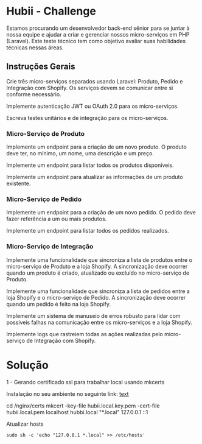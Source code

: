 # Hubii - Challenge


Estamos procurando um desenvolvedor back-end sênior para se juntar à nossa equipe e ajudar a criar e gerenciar nossos micro-serviços em PHP (Laravel). Este teste técnico tem como objetivo avaliar suas habilidades técnicas nessas áreas.

## Instruções Gerais

Crie três micro-serviços separados usando Laravel: Produto, Pedido e Integração com Shopify.
Os serviços devem se comunicar entre si conforme necessário.

Implemente autenticação JWT ou OAuth 2.0 para os micro-serviços.

Escreva testes unitários e de integração para os micro-serviços.

### Micro-Serviço de Produto

Implemente um endpoint para a criação de um novo produto. O produto deve ter, no mínimo, um nome, uma descrição e um preço.
 
Implemente um endpoint para listar todos os produtos disponíveis.

Implemente um endpoint para atualizar as informações de um produto existente.

### Micro-Serviço de Pedido

Implemente um endpoint para a criação de um novo pedido. O pedido deve fazer referência a um ou mais produtos.

Implemente um endpoint para listar todos os pedidos realizados.

### Micro-Serviço de Integração

Implemente uma funcionalidade que sincroniza a lista de produtos entre o micro-serviço de Produto e a loja Shopify. A sincronização deve ocorrer quando um produto é criado, atualizado ou excluído no micro-serviço de Produto.

Implemente uma funcionalidade que sincroniza a lista de pedidos entre a loja Shopify e o micro-serviço de Pedido. A sincronização deve ocorrer quando um pedido é feito na loja Shopify.

Implemente um sistema de manuseio de erros robusto para lidar com possíveis falhas na comunicação entre os micro-serviços e a loja Shopify.

Implemente logs que rastreiem todas as ações realizadas pelo micro-serviço de Integração com Shopify.



# Solução

1 - Gerando certificado ssl para trabalhar local usando mkcerts

Instalação no seu ambiente no seguinte link:
[text](https://github.com/FiloSottile/mkcert?ref=knp-backend.ghost.io)


cd /nginx/certs
mkcert -key-file hubii.local.key.pem -cert-file hubii.local.pem localhost hubbi.local "*.local" 127.0.0.1 ::1

Atualizar hosts

```
sudo sh -c 'echo "127.0.0.1 *.local" >> /etc/hosts'
```
